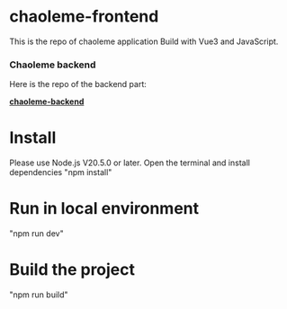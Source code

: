 # chaoleme-frontend
This is the repo of chaoleme application
Build with Vue3 and JavaScript.

### Chaoleme backend

Here is the repo of the backend part:

**[chaoleme-backend](https://github.com/wsywq/chaoleme-backend)**

# Install
Please use Node.js V20.5.0 or later.
Open the terminal and install dependencies "npm install"

# Run in local environment
"npm run dev"

# Build the project
"npm run build"

